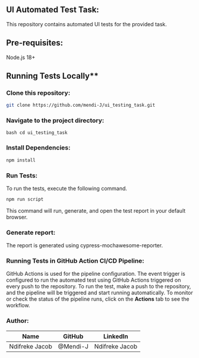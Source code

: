 ## UI Automated Test Task:

This repository contains automated UI tests for the provided task.

## Pre-requisites:

Node.js 18+

## Running Tests Locally\*\*

### Clone this repository:

```bash
git clone https://github.com/mendi-J/ui_testing_task.git
```

### Navigate to the project directory:

`bash cd ui_testing_task `

### Install Dependencies:

```bash
npm install
```

### Run Tests:

To run the tests, execute the following command.

```bash
npm run script
```

This command will run, generate, and open the test report in your default browser.

### Generate report:

The report is generated using cypress-mochawesome-reporter.

### Running Tests in GitHub Action CI/CD Pipeline:

GitHub Actions is used for the pipeline configuration. The event trigger is configured to run the automated test using GitHub Actions triggered on every push to the repository.
To run the test, make a push to the repository, and the pipeline will be triggered and start running automatically.
To monitor or check the status of the pipeline runs, click on the **Actions** tab to see the workflow.

### Author:

| Name           | GitHub   | LinkedIn       |
| -------------- | -------- | -------------- |
| Ndifreke Jacob | @Mendi-J | Ndifreke Jacob |
